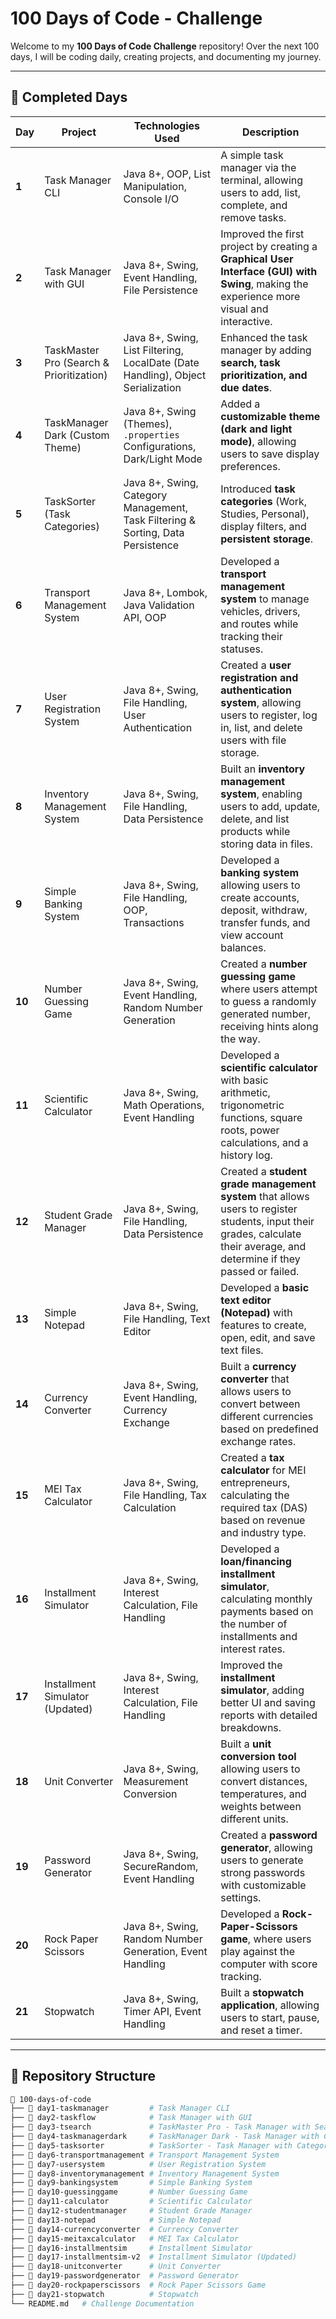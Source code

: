 


#  100 Days of Code - Challenge 

Welcome to my **100 Days of Code Challenge** repository! Over the next 100 days, I will be coding daily, creating projects, and documenting my journey. 








---

## 📌 Completed Days

| Day  | Project                          | Technologies Used                                   | Description |
|------|----------------------------------|---------------------------------------------------|-------------|
| **1**  | Task Manager CLI               | Java 8+, OOP, List Manipulation, Console I/O       | A simple task manager via the terminal, allowing users to add, list, complete, and remove tasks. |
| **2**  | Task Manager with GUI          | Java 8+, Swing, Event Handling, File Persistence  | Improved the first project by creating a **Graphical User Interface (GUI) with Swing**, making the experience more visual and interactive. |
| **3**  | TaskMaster Pro (Search & Prioritization) | Java 8+, Swing, List Filtering, LocalDate (Date Handling), Object Serialization | Enhanced the task manager by adding **search, task prioritization, and due dates**. |
| **4**  | TaskManager Dark (Custom Theme) | Java 8+, Swing (Themes), `.properties` Configurations, Dark/Light Mode | Added a **customizable theme (dark and light mode)**, allowing users to save display preferences. |
| **5**  | TaskSorter (Task Categories)   | Java 8+, Swing, Category Management, Task Filtering & Sorting, Data Persistence | Introduced **task categories** (Work, Studies, Personal), display filters, and **persistent storage**. |
| **6**  | Transport Management System   | Java 8+, Lombok, Java Validation API, OOP         | Developed a **transport management system** to manage vehicles, drivers, and routes while tracking their statuses. |
| **7**  | User Registration System      | Java 8+, Swing, File Handling, User Authentication | Created a **user registration and authentication system**, allowing users to register, log in, list, and delete users with file storage. |
| **8**  | Inventory Management System   | Java 8+, Swing, File Handling, Data Persistence   | Built an **inventory management system**, enabling users to add, update, delete, and list products while storing data in files. |
| **9**  | Simple Banking System         | Java 8+, Swing, File Handling, OOP, Transactions  | Developed a **banking system** allowing users to create accounts, deposit, withdraw, transfer funds, and view account balances. |
| **10** | Number Guessing Game          | Java 8+, Swing, Event Handling, Random Number Generation | Created a **number guessing game** where users attempt to guess a randomly generated number, receiving hints along the way. |
| **11** | Scientific Calculator         | Java 8+, Swing, Math Operations, Event Handling   | Developed a **scientific calculator** with basic arithmetic, trigonometric functions, square roots, power calculations, and a history log. |
| **12** | Student Grade Manager         | Java 8+, Swing, File Handling, Data Persistence   | Created a **student grade management system** that allows users to register students, input their grades, calculate their average, and determine if they passed or failed. |
| **13** | Simple Notepad                | Java 8+, Swing, File Handling, Text Editor        | Developed a **basic text editor (Notepad)** with features to create, open, edit, and save text files. |
| **14** | Currency Converter            | Java 8+, Swing, Event Handling, Currency Exchange | Built a **currency converter** that allows users to convert between different currencies based on predefined exchange rates. |
| **15** | MEI Tax Calculator            | Java 8+, Swing, File Handling, Tax Calculation    | Created a **tax calculator** for MEI entrepreneurs, calculating the required tax (DAS) based on revenue and industry type. |
| **16** | Installment Simulator         | Java 8+, Swing, Interest Calculation, File Handling | Developed a **loan/financing installment simulator**, calculating monthly payments based on the number of installments and interest rates. |
| **17** | Installment Simulator (Updated) | Java 8+, Swing, Interest Calculation, File Handling | Improved the **installment simulator**, adding better UI and saving reports with detailed breakdowns. |
| **18** | Unit Converter                | Java 8+, Swing, Measurement Conversion            | Built a **unit conversion tool** allowing users to convert distances, temperatures, and weights between different units. |
| **19** | Password Generator            | Java 8+, Swing, SecureRandom, Event Handling      | Created a **password generator**, allowing users to generate strong passwords with customizable settings. |
| **20** | Rock Paper Scissors           | Java 8+, Swing, Random Number Generation, Event Handling | Developed a **Rock-Paper-Scissors game**, where users play against the computer with score tracking. |
| **21** | Stopwatch                     | Java 8+, Swing, Timer API, Event Handling         | Built a **stopwatch application**, allowing users to start, pause, and reset a timer. |

---

## 📂 Repository Structure

```bash
📂 100-days-of-code
├── 📂 day1-taskmanager         # Task Manager CLI
├── 📂 day2-taskflow            # Task Manager with GUI
├── 📂 day3-tsearch             # TaskMaster Pro - Task Manager with Search and Due Dates
├── 📂 day4-taskmanagerdark     # TaskManager Dark - Task Manager with Customizable Theme
├── 📂 day5-tasksorter          # TaskSorter - Task Manager with Categories
├── 📂 day6-transportmanagement # Transport Management System
├── 📂 day7-usersystem          # User Registration System
├── 📂 day8-inventorymanagement # Inventory Management System
├── 📂 day9-bankingsystem       # Simple Banking System
├── 📂 day10-guessinggame       # Number Guessing Game
├── 📂 day11-calculator         # Scientific Calculator
├── 📂 day12-studentmanager     # Student Grade Manager
├── 📂 day13-notepad            # Simple Notepad
├── 📂 day14-currencyconverter  # Currency Converter
├── 📂 day15-meitaxcalculator   # MEI Tax Calculator
├── 📂 day16-installmentsim     # Installment Simulator
├── 📂 day17-installmentsim-v2  # Installment Simulator (Updated)
├── 📂 day18-unitconverter      # Unit Converter
├── 📂 day19-passwordgenerator  # Password Generator
├── 📂 day20-rockpaperscissors  # Rock Paper Scissors Game
├── 📂 day21-stopwatch          # Stopwatch
└── README.md   # Challenge Documentation
